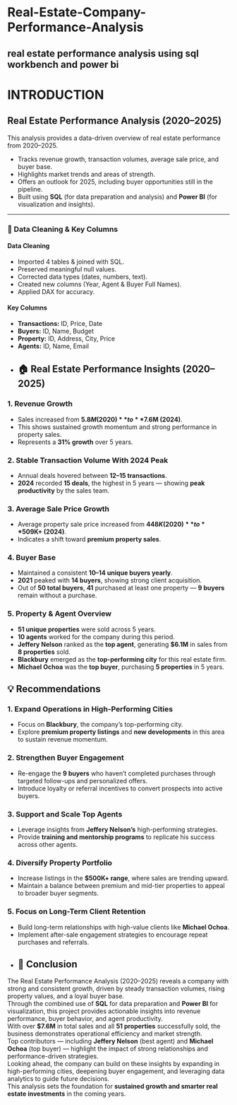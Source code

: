# Real-Estate-Company-Performance-Analysis
## real estate performance analysis using sql workbench and power bi
# INTRODUCTION
## Real Estate Performance Analysis (2020–2025)
This analysis provides a data-driven overview of real estate performance from 2020–2025.
- Tracks revenue growth, transaction volumes, average sale price, and buyer base.  
- Highlights market trends and areas of strength.  
- Offers an outlook for 2025, including buyer opportunities still in the pipeline.  
- Built using **SQL** (for data preparation and analysis) and **Power BI** (for visualization and insights).
---
### 🧹 Data Cleaning & Key Columns
#### Data Cleaning
- Imported 4 tables & joined with SQL.  
- Preserved meaningful null values.  
- Corrected data types (dates, numbers, text).  
- Created new columns (Year, Agent & Buyer Full Names).  
- Applied DAX for accuracy.
#### Key Columns
- **Transactions:** ID, Price, Date  
- **Buyers:** ID, Name, Budget  
- **Property:** ID, Address, City, Price  
- **Agents:** ID, Name, Email
- ## 🏠 Real Estate Performance Insights (2020–2025)
### 1. Revenue Growth
- Sales increased from **$5.8M (2020)** to **$7.6M (2024)**.  
- This shows sustained growth momentum and strong performance in property sales.  
- Represents a **31% growth** over 5 years.  
### 2. Stable Transaction Volume With 2024 Peak
- Annual deals hovered between **12–15 transactions**.  
- **2024** recorded **15 deals**, the highest in 5 years — showing **peak productivity** by the sales team.  
### 3. Average Sale Price Growth
- Average property sale price increased from **$448K (2020)** to **$509K+ (2024)**.  
- Indicates a shift toward **premium property sales**.  
### 4. Buyer Base
- Maintained a consistent **10–14 unique buyers yearly**.  
- **2021** peaked with **14 buyers**, showing strong client acquisition.  
- Out of **50 total buyers**, **41** purchased at least one property — **9 buyers** remain without a purchase.  
### 5. Property & Agent Overview
- **51 unique properties** were sold across 5 years.  
- **10 agents** worked for the company during this period.  
- **Jeffery Nelson** ranked as the **top agent**, generating **$6.1M** in sales from **8 properties** sold.  
- **Blackbury** emerged as the **top-performing city** for this real estate firm.  
- **Michael Ochoa** was the **top buyer**, purchasing **5 properties** in 5 years.
## 💡 Recommendations
### 1. Expand Operations in High-Performing Cities
- Focus on **Blackbury**, the company’s top-performing city.  
- Explore **premium property listings** and **new developments** in this area to sustain revenue momentum.  
### 2. Strengthen Buyer Engagement
- Re-engage the **9 buyers** who haven’t completed purchases through targeted follow-ups and personalized offers.  
- Introduce loyalty or referral incentives to convert prospects into active buyers.  
### 3. Support and Scale Top Agents
- Leverage insights from **Jeffery Nelson’s** high-performing strategies.  
- Provide **training and mentorship programs** to replicate his success across other agents.  
### 4. Diversify Property Portfolio
- Increase listings in the **$500K+ range**, where sales are trending upward.  
- Maintain a balance between premium and mid-tier properties to appeal to broader buyer segments.  
### 5. Focus on Long-Term Client Retention
- Build long-term relationships with high-value clients like **Michael Ochoa**.  
- Implement after-sale engagement strategies to encourage repeat purchases and referrals.
- ## 🏁 Conclusion
The Real Estate Performance Analysis (2020–2025) reveals a company with strong and consistent growth, driven by steady transaction volumes, rising property values, and a loyal buyer base.  
Through the combined use of **SQL** for data preparation and **Power BI** for visualization, this project provides actionable insights into revenue performance, buyer behavior, and agent productivity.  
With over **$7.6M** in total sales and all **51 properties** successfully sold, the business demonstrates operational efficiency and market strength.  
Top contributors — including **Jeffery Nelson** (best agent) and **Michael Ochoa** (top buyer) — highlight the impact of strong relationships and performance-driven strategies.  
Looking ahead, the company can build on these insights by expanding in high-performing cities, deepening buyer engagement, and leveraging data analytics to guide future decisions.  
This analysis sets the foundation for **sustained growth and smarter real estate investments** in the coming years.


